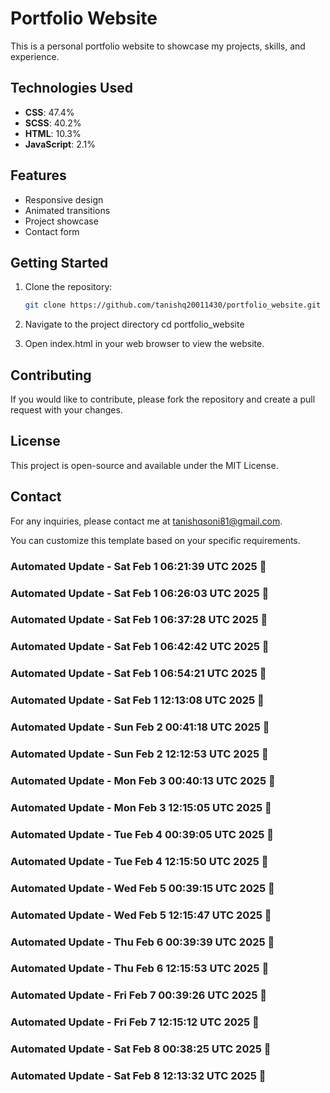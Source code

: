 # Portfolio Website

This is a personal portfolio website to showcase my projects, skills, and experience.

## Technologies Used

- **CSS**: 47.4%
- **SCSS**: 40.2%
- **HTML**: 10.3%
- **JavaScript**: 2.1%

## Features

- Responsive design
- Animated transitions
- Project showcase
- Contact form

## Getting Started

1. Clone the repository:
   ```bash
   git clone https://github.com/tanishq20011430/portfolio_website.git
2. Navigate to the project directory
   cd portfolio_website

3. Open index.html in your web browser to view the website.

## Contributing
If you would like to contribute, please fork the repository and create a pull request with your changes.

## License
This project is open-source and available under the MIT License.

## Contact
For any inquiries, please contact me at tanishqsoni81@gmail.com.

You can customize this template based on your specific requirements.


### Automated Update - Sat Feb  1 06:21:39 UTC 2025 🚀


### Automated Update - Sat Feb  1 06:26:03 UTC 2025 🚀


### Automated Update - Sat Feb  1 06:37:28 UTC 2025 🚀


### Automated Update - Sat Feb  1 06:42:42 UTC 2025 🚀


### Automated Update - Sat Feb  1 06:54:21 UTC 2025 🚀


### Automated Update - Sat Feb  1 12:13:08 UTC 2025 🚀


### Automated Update - Sun Feb  2 00:41:18 UTC 2025 🚀


### Automated Update - Sun Feb  2 12:12:53 UTC 2025 🚀


### Automated Update - Mon Feb  3 00:40:13 UTC 2025 🚀


### Automated Update - Mon Feb  3 12:15:05 UTC 2025 🚀


### Automated Update - Tue Feb  4 00:39:05 UTC 2025 🚀


### Automated Update - Tue Feb  4 12:15:50 UTC 2025 🚀


### Automated Update - Wed Feb  5 00:39:15 UTC 2025 🚀


### Automated Update - Wed Feb  5 12:15:47 UTC 2025 🚀


### Automated Update - Thu Feb  6 00:39:39 UTC 2025 🚀


### Automated Update - Thu Feb  6 12:15:53 UTC 2025 🚀


### Automated Update - Fri Feb  7 00:39:26 UTC 2025 🚀


### Automated Update - Fri Feb  7 12:15:12 UTC 2025 🚀


### Automated Update - Sat Feb  8 00:38:25 UTC 2025 🚀


### Automated Update - Sat Feb  8 12:13:32 UTC 2025 🚀
